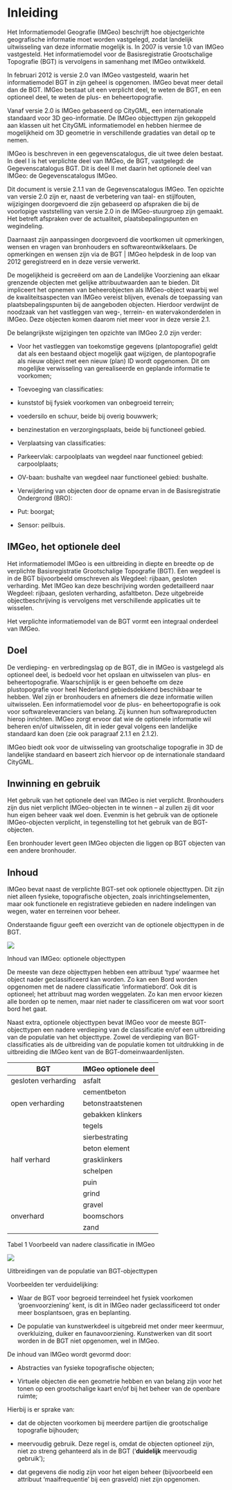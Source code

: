 Inleiding
=========

Het Informatiemodel Geografie (IMGeo) beschrijft hoe objectgerichte geografische
informatie moet worden vastgelegd, zodat landelijk uitwisseling van deze
informatie mogelijk is. In 2007 is versie 1.0 van IMGeo vastgesteld. Het
informatiemodel voor de Basisregistratie Grootschalige Topografie (BGT) is
vervolgens in samenhang met IMGeo ontwikkeld.

In februari 2012 is versie 2.0 van IMGeo vastgesteld, waarin het informatiemodel
BGT in zijn geheel is opgenomen. IMGeo bevat meer detail dan de BGT. IMGeo
bestaat uit een verplicht deel, te weten de BGT, en een optio­neel deel, te
weten de plus- en beheertopografie.

Vanaf versie 2.0 is IMGeo gebaseerd op CityGML, een internationale standaard
voor 3D geo-informatie. De IMGeo objecttypen zijn gekoppeld aan klassen uit het
CityGML informatiemodel en hebben hiermee de mogelijkheid om 3D geometrie in
verschillende gradaties van detail op te nemen.

IMGeo is beschreven in een gegevenscatalogus, die uit twee delen bestaat. In
deel I is het verplichte deel van IMGeo, de BGT, vastgelegd: de
Gegevenscatalogus BGT. Dit is deel II met daarin het optionele deel van IMGeo:
de Gegevenscatalogus IMGeo.

Dit document is versie 2.1.1 van de Gegevenscatalogus IMGeo. Ten opzichte van
versie 2.0 zijn er, naast de verbetering van taal- en stijlfouten, wijzigingen
doorgevoerd die zijn gebaseerd op afspraken die bij de voorlopige vaststelling
van versie 2.0 in de IMGeo-stuurgroep zijn gemaakt. Het betreft afspraken over
de actualiteit, plaatsbepalingspunten en wegindeling.

Daarnaast zijn aanpassingen doorgevoerd die voortkomen uit opmerkingen, wensen
en vragen van bronhouders en softwareontwikkelaars. De opmerkingen en wensen
zijn via de BGT \| IMGeo helpdesk in de loop van 2012 geregistreerd en in deze
versie verwerkt.

De mogelijkheid is gecreëerd om aan de Landelijke Voorziening aan elkaar
grenzende objecten met gelijke attribuutwaarden aan te bieden. Dit impliceert
het opnemen van beheerobjecten als IMGeo-object waarbij wel de
kwaliteitsaspecten van IMGeo vereist blijven, evenals de toepassing van
plaatsbepalingspunten bij de aangeboden objecten. Hierdoor verdwijnt de noodzaak
van het vastleggen van weg-, terrein- en watervakonderdelen in IMGeo. Deze
objecten komen daarom niet meer voor in deze versie 2.1.

De belangrijkste wijzigingen ten opzichte van IMGeo 2.0 zijn verder:

-   Voor het vastleggen van toekomstige gegevens (plantopografie) geldt dat als
    een bestaand object mogelijk gaat wijzigen, de plantopografie als nieuw
    object met een nieuw (plan) ID wordt opgenomen. Dit om mogelijke
    verwisseling van gerealiseerde en geplande informatie te voorkomen;

-   Toevoeging van classificaties:

-   kunststof bij fysiek voorkomen van onbegroeid terrein;

-   voedersilo en schuur, beide bij overig bouwwerk;

-   benzinestation en verzorgingsplaats, beide bij functioneel gebied.

-   Verplaatsing van classificaties:

-   Parkeervlak: carpoolplaats van wegdeel naar functioneel gebied:
    carpoolplaats;

-   OV-baan: bushalte van wegdeel naar functioneel gebied: bushalte.

-   Verwijdering van objecten door de opname ervan in de Basisregistratie
    Ondergrond (BRO):

-   Put: boorgat;

-   Sensor: peilbuis.

IMGeo, het optionele deel
-------------------------

Het informatiemodel IMGeo is een uitbreiding in diepte en breedte op de
verplichte Basisregistratie Grootschalige Topografie (BGT). Een wegdeel is in de
BGT bijvoorbeeld omschreven als Wegdeel: rijbaan, gesloten verharding. Met IMGeo
kan deze beschrijving worden gedetailleerd naar Wegdeel: rijbaan, gesloten
verharding, asfaltbeton. Deze uitgebreide objectbeschrijving is vervolgens met
verschillende applicaties uit te wisselen.

Het verplichte informatiemodel van de BGT vormt een integraal onderdeel van
IMGeo.

Doel
----

De verdieping- en verbredingslag op de BGT, die in IMGeo is vastgelegd als
optioneel deel, is bedoeld voor het opslaan en uitwisselen van plus- en
beheertopografie. Waarschijnlijk is er geen behoefte om deze plustopografie voor
heel Nederland gebiedsdekkend beschikbaar te hebben. Wel zijn er bronhouders en
afnemers die deze informatie willen uitwisselen. Een informatiemodel voor de
plus- en beheertopografie is ook voor softwareleveranciers van belang. Zij
kunnen hun softwareproducten hierop inrichten. IMGeo zorgt ervoor dat wie de
optionele informatie wil beheren en/of uitwisselen, dit in ieder geval volgens
een landelijke standaard kan doen (zie ook paragraaf 2.1.1 en 2.1.2).

IMGeo biedt ook voor de uitwisseling van grootschalige topografie in 3D de
landelijke standaard en baseert zich hiervoor op de internationale standaard
CityGML.

Inwinning en gebruik
--------------------

Het gebruik van het optionele deel van IMGeo is niet verplicht. Bronhouders zijn
dus niet verplicht IMGeo-objecten in te winnen – al zullen zij dit voor hun
eigen beheer vaak wel doen. Evenmin is het gebruik van de optionele
IMGeo-objecten verplicht, in tegenstelling tot het gebruik van de BGT-objecten.

Een bronhouder levert geen IMGeo objecten die liggen op BGT objecten van een
andere bronhouder.

Inhoud
------

IMGeo bevat naast de verplichte BGT-set ook optionele objecttypen. Dit zijn niet
alleen fysieke, topografische objecten, zoals inrichtingselementen, maar ook
functionele en registratieve gebieden en nadere indelingen van wegen, water en
terreinen voor beheer.

Onderstaande figuur geeft een overzicht van de optionele objecttypen in de BGT.

![](media/e06259e842931b5cc2bb5cf31e4d7c4d.png)

Inhoud van IMGeo: optionele objecttypen

De meeste van deze objecttypen hebben een attribuut ‘type’ waarmee het object
nader geclassificeerd kan worden. Zo kan een Bord worden opgenomen met de nadere
classificatie ‘informatiebord’. Ook dit is optioneel; het attribuut mag worden
weggelaten. Zo kan men ervoor kiezen alle borden op te nemen, maar niet nader te
classificeren om wat voor soort bord het gaat.

Naast extra, optionele objecttypen bevat IMGeo voor de meeste BGT-objecttypen
een nadere verdieping van de classificatie en/of een uitbreiding van de
populatie van het objecttype. Zowel de verdieping van BGT-classificaties als de
uitbreiding van de populatie komen tot uitdrukking in de uitbreiding die IMGeo
kent van de BGT-domeinwaardenlijsten.

| BGT                 | IMGeo optionele deel |
|---------------------|----------------------|
| gesloten verharding | asfalt               |
|                     | cementbeton          |
| open verharding     | betonstraatstenen    |
|                     | gebakken klinkers    |
|                     | tegels               |
|                     | sierbestrating       |
|                     | beton element        |
| half verhard        | grasklinkers         |
|                     | schelpen             |
|                     | puin                 |
|                     | grind                |
|                     | gravel               |
| onverhard           | boomschors           |
|                     | zand                 |

Tabel 1 Voorbeeld van nadere classificatie in IMGeo

![](media/c1ee4fdb69a2d1e4fe62f71494d54d44.png)

Uitbreidingen van de populatie van BGT-objecttypen

Voorbeelden ter verduidelijking:

-   Waar de BGT voor begroeid terreindeel het fysiek voorkomen
    ‘groenvoorziening’ kent, is dit in IMGeo nader geclassificeerd tot onder
    meer bosplantsoen, gras en beplanting.

-   De populatie van kunstwerkdeel is uitgebreid met onder meer keermuur,
    overkluizing, duiker en faunavoorziening. Kunstwerken van dit soort worden
    in de BGT niet opgenomen, wel in IMGeo.

De inhoud van IMGeo wordt gevormd door:

-   Abstracties van fysieke topografische objecten;

-   Virtuele objecten die een geometrie hebben en van belang zijn voor het tonen
    op een grootschalige kaart en/of bij het beheer van de openbare ruimte;

Hierbij is er sprake van:

-   dat de objecten voorkomen bij meerdere partijen die grootschalige topografie
    bijhouden;

-   meervoudig gebruik. Deze regel is, omdat de objecten optioneel zijn, niet zo
    streng gehanteerd als in de BGT (‘**duidelijk** meervoudig gebruik’);

-   dat gegevens die nodig zijn voor het eigen beheer (bijvoorbeeld een
    attribuut ‘maaifrequentie’ bij een grasveld) niet zijn opgenomen.
